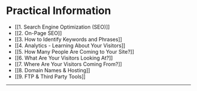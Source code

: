 # Practical Information

- [[1. Search Engine Optimization (SEO)]]
- [[2. On-Page SEO]]
- [[3. How to Identify Keywords and Phrases]]
- [[4. Analytics - Learning About Your Visitors]]
- [[5. How Many People Are Coming to Your Site?]]
- [[6. What Are Your Visitors Looking At?]]
- [[7. Where Are Your Visitors Coming From?]]
- [[8. Domain Names & Hosting]]
- [[9. FTP & Third Party Tools]]

---
